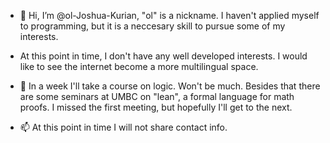 - 👋 Hi, I’m @ol-Joshua-Kurian, "ol" is a nickname. I haven't applied myself to programming, but it is a neccesary skill to pursue some of my interests.
- At this point in time, I don't have any well developed interests. I would like to see the internet become a more multilingual space.
- 🌱 In a week I'll take a course on logic. Won't be much. Besides that there are some seminars at UMBC on "lean", a formal language for math proofs. I missed the first meeting,
 but hopefully I'll get to the next.

- 📫 At this point in time I will not share contact info.
